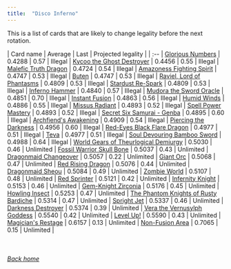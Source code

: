 ```yaml
---
title:  "Disco Inferno"
---
```


This is a list of cards that are likely to change legality before the next rotation.

| Card name | Average | Last | Projected legality |
| :-- |
[Glorious Numbers](https://db.ygoprodeck.com/card/?search=Glorious%20Numbers) | 0.4288 | 0.57 | Illegal |
[Kycoo the Ghost Destroyer](https://db.ygoprodeck.com/card/?search=Kycoo%20the%20Ghost%20Destroyer) | 0.4456 | 0.55 | Illegal |
[Malefic Truth Dragon](https://db.ygoprodeck.com/card/?search=Malefic%20Truth%20Dragon) | 0.4724 | 0.54 | Illegal |
[Amazoness Fighting Spirit](https://db.ygoprodeck.com/card/?search=Amazoness%20Fighting%20Spirit) | 0.4747 | 0.53 | Illegal |
[Buten](https://db.ygoprodeck.com/card/?search=Buten) | 0.4747 | 0.53 | Illegal |
[Raviel, Lord of Phantasms](https://db.ygoprodeck.com/card/?search=Raviel,%20Lord%20of%20Phantasms) | 0.4809 | 0.53 | Illegal |
[Stardust Re-Spark](https://db.ygoprodeck.com/card/?search=Stardust%20Re-Spark) | 0.4809 | 0.53 | Illegal |
[Inferno Hammer](https://db.ygoprodeck.com/card/?search=Inferno%20Hammer) | 0.4840 | 0.57 | Illegal |
[Mudora the Sword Oracle](https://db.ygoprodeck.com/card/?search=Mudora%20the%20Sword%20Oracle) | 0.4851 | 0.70 | Illegal |
[Instant Fusion](https://db.ygoprodeck.com/card/?search=Instant%20Fusion) | 0.4863 | 0.56 | Illegal |
[Humid Winds](https://db.ygoprodeck.com/card/?search=Humid%20Winds) | 0.4886 | 0.55 | Illegal |
[Missus Radiant](https://db.ygoprodeck.com/card/?search=Missus%20Radiant) | 0.4893 | 0.52 | Illegal |
[Spell Power Mastery](https://db.ygoprodeck.com/card/?search=Spell%20Power%20Mastery) | 0.4893 | 0.52 | Illegal |
[Secret Six Samurai - Genba](https://db.ygoprodeck.com/card/?search=Secret%20Six%20Samurai%20-%20Genba) | 0.4895 | 0.60 | Illegal |
[Archfiend's Awakening](https://db.ygoprodeck.com/card/?search=Archfiend's%20Awakening) | 0.4909 | 0.54 | Illegal |
[Piercing the Darkness](https://db.ygoprodeck.com/card/?search=Piercing%20the%20Darkness) | 0.4956 | 0.60 | Illegal |
[Red-Eyes Black Flare Dragon](https://db.ygoprodeck.com/card/?search=Red-Eyes%20Black%20Flare%20Dragon) | 0.4977 | 0.51 | Illegal |
[Teva](https://db.ygoprodeck.com/card/?search=Teva) | 0.4977 | 0.51 | Illegal |
[Soul Devouring Bamboo Sword](https://db.ygoprodeck.com/card/?search=Soul%20Devouring%20Bamboo%20Sword) | 0.4988 | 0.64 | Illegal |
[World Gears of Theurlogical Demiurgy](https://db.ygoprodeck.com/card/?search=World%20Gears%20of%20Theurlogical%20Demiurgy) | 0.5030 | 0.46 | Unlimited |
[Fossil Warrior Skull Bone](https://db.ygoprodeck.com/card/?search=Fossil%20Warrior%20Skull%20Bone) | 0.5037 | 0.43 | Unlimited |
[Dragonmaid Changeover](https://db.ygoprodeck.com/card/?search=Dragonmaid%20Changeover) | 0.5057 | 0.22 | Unlimited |
[Giant Orc](https://db.ygoprodeck.com/card/?search=Giant%20Orc) | 0.5068 | 0.47 | Unlimited |
[Red Rising Dragon](https://db.ygoprodeck.com/card/?search=Red%20Rising%20Dragon) | 0.5076 | 0.44 | Unlimited |
[Dragonmaid Sheou](https://db.ygoprodeck.com/card/?search=Dragonmaid%20Sheou) | 0.5084 | 0.49 | Unlimited |
[Zombie World](https://db.ygoprodeck.com/card/?search=Zombie%20World) | 0.5107 | 0.48 | Unlimited |
[Red Sprinter](https://db.ygoprodeck.com/card/?search=Red%20Sprinter) | 0.5121 | 0.42 | Unlimited |
[Infernity Knight](https://db.ygoprodeck.com/card/?search=Infernity%20Knight) | 0.5153 | 0.46 | Unlimited |
[Gem-Knight Zirconia](https://db.ygoprodeck.com/card/?search=Gem-Knight%20Zirconia) | 0.5176 | 0.45 | Unlimited |
[Howling Insect](https://db.ygoprodeck.com/card/?search=Howling%20Insect) | 0.5253 | 0.47 | Unlimited |
[The Phantom Knights of Rusty Bardiche](https://db.ygoprodeck.com/card/?search=The%20Phantom%20Knights%20of%20Rusty%20Bardiche) | 0.5314 | 0.47 | Unlimited |
[Spright Jet](https://db.ygoprodeck.com/card/?search=Spright%20Jet) | 0.5337 | 0.46 | Unlimited |
[Darkness Destroyer](https://db.ygoprodeck.com/card/?search=Darkness%20Destroyer) | 0.5374 | 0.39 | Unlimited |
[Vera the Vernusylph Goddess](https://db.ygoprodeck.com/card/?search=Vera%20the%20Vernusylph%20Goddess) | 0.5540 | 0.42 | Unlimited |
[Level Up!](https://db.ygoprodeck.com/card/?search=Level%20Up!) | 0.5590 | 0.43 | Unlimited |
[Magician's Restage](https://db.ygoprodeck.com/card/?search=Magician's%20Restage) | 0.6157 | 0.13 | Unlimited |
[Non-Fusion Area](https://db.ygoprodeck.com/card/?search=Non-Fusion%20Area) | 0.7065 | 0.15 | Unlimited |

<br>

###### [Back home](index)